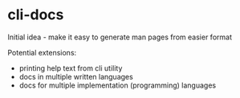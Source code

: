 cli-docs
========

Initial idea - make it easy to generate man pages from easier format

Potential extensions:
* printing help text from cli utility
* docs in multiple written languages
* docs for multiple implementation (programming) languages

